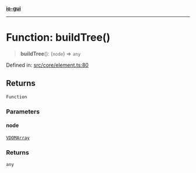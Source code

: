 [**io-gui**](../README.md)

***

# Function: buildTree()

> **buildTree**(): (`node`) => `any`

Defined in: [src/core/element.ts:80](https://github.com/io-gui/io/blob/main/src/core/element.ts#L80)

## Returns

`Function`

### Parameters

#### node

[`VDOMArray`](../type-aliases/VDOMArray.md)

### Returns

`any`
